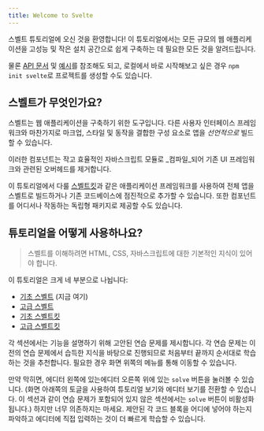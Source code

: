 ```yaml
---
title: Welcome to Svelte
---
```


스벨트 튜토리얼에 오신 것을 환영합니다! 이 튜토리얼에서는 모든 규모의 웹 애플리케이션을 고성능 및 작은 설치 공간으로 쉽게 구축하는 데 필요한 모든 것을 알려드립니다.

물론 [API 문서](https://svelte.kr/docs) 및 [예시](https://svelte.dev/examples)를 참조해도 되고, 로컬에서 바로 시작해보고 싶은 경우 `npm init svelte`로 프로젝트를 생성할 수도 있습니다.

## 스벨트가 무엇인가요?

스벨트는 웹 애플리케이션을 구축하기 위한 도구입니다. 다른 사용자 인터페이스 프레임워크와 마찬가지로 마크업, 스타일 및 동작을 결합한 구성 요소로 앱을 _선언적으로_ 빌드할 수 있습니다.

이러한 컴포넌트는 작고 효율적인 자바스크립트 모듈로 _컴파일_되어 기존 UI 프레임워크와 관련된 오버헤드를 제거합니다.

이 튜토리얼에서 다룰 [스벨트킷](https://kit.svelte.dev)과 같은 애플리케이션 프레임워크를 사용하여 전체 앱을 스벨트로 빌드하거나 기존 코드베이스에 점진적으로 추가할 수 있습니다. 또한 컴포넌트를 어디서나 작동하는 독립형 패키지로 제공할 수도 있습니다.

## 튜토리얼을 어떻게 사용하나요?

> 스벨트를 이해하려면 HTML, CSS, 자바스크립트에 대한 기본적인 지식이 있어야 합니다.

이 튜토리얼은 크게 네 부분으로 나뉩니다:

- [기초 스벨트](/tutorial/welcome-to-svelte) (지금 여기)
- [고급 스벨트](/tutorial/tweens)
- [기초 스벨트킷](/tutorial/introducing-sveltekit)
- [고급 스벨트킷](/tutorial/optional-params)

각 섹션에서는 기능을 설명하기 위해 고안된 연습 문제를 제시합니다. 각 연습 문제는 이전의 연습 문제에서 습득한 지식을 바탕으로 진행되므로 처음부터 끝까지 순서대로 학습하는 것을 추천합니다. 필요한 경우 화면 위쪽의 메뉴를 통해 이동할 수 있습니다.

만약 막히면, <span class="desktop">에디터 왼쪽에 있는</span><span class="mobile">에디터 오른쪽 위에 있는</span> `solve` 버튼을 눌러볼 수 있습니다. (<span class="mobile">화면 아래쪽의 토글을 사용하여 튜토리얼 보기와 에디터 보기를 전환할 수 있습니다. </span>이 섹션과 같이 연습 문제가 포함되어 있지 않은 섹션에서는 `solve` 버튼이 비활성화됩니다.) 하지만 너무 의존하지는 마세요. 제안된 각 코드 블록을 어디에 넣어야 하는지 파악하고 에디터에 직접 입력하는 것이 더 빠르게 학습할 수 있습니다.
